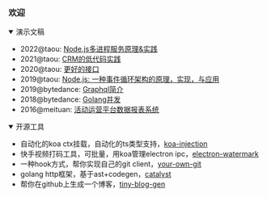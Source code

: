### 欢迎

<details open>
    <summary>演示文稿</summary>
    <p>
        <ul>
            <li>
                2022@taou: <a target="_blank" href="https://slides.com/shaomingquan/deck-38a603/">Node.js多进程服务原理&实践</a>
            </li>
            <li>
                2021@taou: <a target="_blank" href="https://slides.com/shaomingquan/deck-4a2b07">CRM的低代码实践</a>
            </li>
            <li>
                2020@taou: <a target="_blank" href="https://slides.com/shaomingquan/deck-0cc907">更好的接口</a>
            </li>
            <li>
                2019@taou: <a target="_blank" href="https://slides.com/shaomingquan/nodejs">Node.js: 一种事件循环架构的原理，实现，与应用</a>
            </li>
            <li>
                2019@bytedance: <a target="_blank" href="https://slides.com/shaomingquan/graphql">Graphql简介</a>
            </li>
            <li>
                2018@bytedance: <a target="_blank" href="https://slides.com/shaomingquan/go-for-jsers-4">Golang并发</a>
            </li>
            <li>
                2016@meituan: <a target="_blank" href="https://slides.com/shaomingquan/echo">活动运营平台数据报表系统</a>
            </li>
        </ul>
    </p>
</details>

<details open>
    <summary>开源工具</summary>
    <p>
    <ul>
        <li>
            自动化的koa ctx挂载，自动化的ts类型支持，<a target="_blank" href="https://github.com/shaomingquan/koa-injection">koa-injection</a>
        </li>
        <li>
            快手视频打码工具，可批量，用koa管理electron ipc，<a target="_blank" href="https://github.com/shaomingquan/electron-watermark">electron-watermark</a>
        </li>
        <li>
            一种hook方式，帮你实现自己的git client，<a target="_blank" href="https://github.com/shaomingquan/your-own-git">your-own-git</a>
        </li>
        <li>
            golang http框架，基于ast+codegen，<a target="_blank" href="https://github.com/shaomingquan/catalyst-documentary">catalyst</a>
        </li>
        <li>
            帮你在github上生成一个博客，<a target="_blank" href="https://github.com/shaomingquan/tiny-blog-gen">tiny-blog-gen</a>
        </li>
    </ul>
    </p>
</details>
